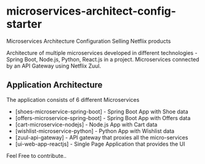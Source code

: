 # microservices-architect-config-starter
Microservices Architecture Configuration Selling Netflix products




Architecture of multiple microservices developed in different technologies - Spring Boot, Node.js, Python, React.js in a project.
Microservices connected by an API Gateway using Netflix Zuul.


## Application Architecture

The application consists of 6 different Microservices

-   [shoes-microservice-spring-boot]  - Spring Boot App with Shoe data
-   [offers-microservice-spring-boot]  - Spring Boot App with Offers data
-   [cart-microservice-nodejs]  - Node.js App with Cart data
-   [wishlist-microservice-python]  - Python App with Wishlist data
-   [zuul-api-gateway]  - API gateway that proxies all the micro-services
-   [ui-web-app-reactjs]  - Single Page Application that provides the UI


Feel Free to contribute.. 

